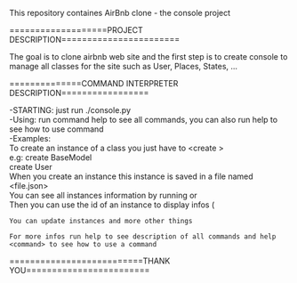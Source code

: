 This repository containes AirBnb clone - the console project

===================PROJECT DESCRIPTION=======================

The goal is to clone airbnb web site and the first step is to create console to manage 
all classes for the site such as User, Places, States, ...

==============COMMAND INTERPRETER DESCRIPTION=================

-STARTING: just run ./console.py                                                                                                        
-Using: run command help to see all commands, you can also run help <command> to see how to use command                                 
-Examples:                                                                                                                              
	To create an instance of a class you just have to <create <classname>>                                                          
		e.g: create BaseModel                                                                                                   
		     create User                                                                                                               
	When you create an instance this instance is saved in a file named <file.json>                                                             
	You can see all instances information by running <all> or <all nameofclass>                                                                             
	Then you can use the id of an instance to display infos (<show nameofclass instance_id>                                         

	You can update instances and more other things

	For more infos run help to see description of all commands and help <command> to see how to use a command

==========================THANK YOU========================
